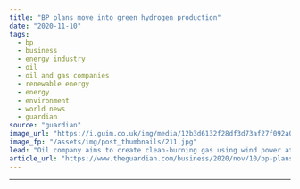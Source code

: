 ```yaml
---
title: "BP plans move into green hydrogen production"
date: "2020-11-10"
tags: 
  - bp
  - business
  - energy industry
  - oil
  - oil and gas companies
  - renewable energy
  - energy
  - environment
  - world news
  - guardian
source: "guardian"
image_url: "https://i.guim.co.uk/img/media/12b3d6132f28df3d73af27f092a05520c10dd935/0_0_3026_1817/master/3026.jpg?width=460&quality=85&auto=format&fit=max&s=f6a66b9cbc2d10cfd1ef7e52417aae4f"
image_fp: "/assets/img/post_thumbnails/211.jpg"
lead: "Oil company aims to create clean-burning gas using wind power at German refineryBP plans to take its first steps into the burgeoning market for green hydrogen alongside the offshore wind developer Ørsted by developing a hydrogen project at one of its..."
article_url: "https://www.theguardian.com/business/2020/nov/10/bp-plans-move-into-green-hydrogen-production"
---
```


---
